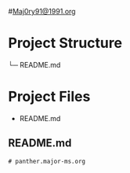 #<Maj0ry91@1991.org>

# Project Structure

└─ README.md

# Project Files

- README.md

## README.md

```
# panther.major-ms.org
```
